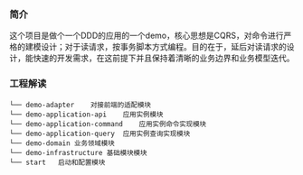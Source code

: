 
### 简介
这个项目是做个一个DDD的应用的一个demo，核心思想是CQRS，对命令进行严格的建模设计；对于读请求，按事务脚本方式编程。目的在于，延后对读请求的设计，能快速的开发需求，在这前提下并且保持着清晰的业务边界和业务模型迭代。


### 工程解读
```
└── demo-adapter    对接前端的适配模块
└── demo-application-api    应用实例模块
└── demo-application-command    应用实例命令实现模块
└── demo-application-query  应用实例查询实现模块
└── demo-domain 业务领域模块
└── demo-infrastructure 基础模块模块
└── start   启动和配置模块
```

